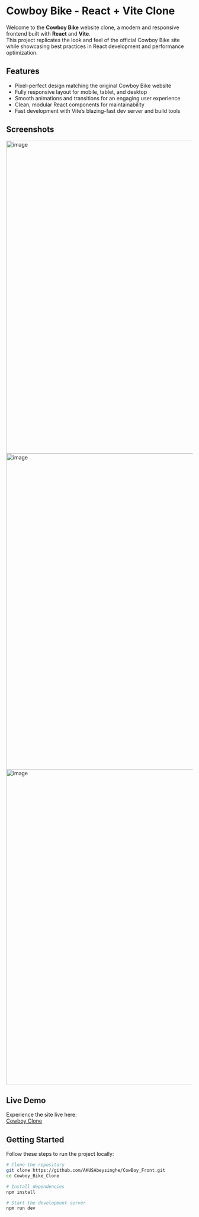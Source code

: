 # Cowboy Bike - React + Vite Clone

Welcome to the **Cowboy Bike** website clone, a modern and responsive frontend built with **React** and **Vite**.  
This project replicates the look and feel of the official Cowboy Bike site while showcasing best practices in React development and performance optimization.

## Features

- Pixel-perfect design matching the original Cowboy Bike website  
- Fully responsive layout for mobile, tablet, and desktop  
- Smooth animations and transitions for an engaging user experience  
- Clean, modular React components for maintainability  
- Fast development with Vite’s blazing-fast dev server and build tools  

## Screenshots

<!-- Add your screenshots below -->


<img width="1897" height="843" alt="image" src="https://github.com/user-attachments/assets/a7b8f9e6-c7d2-4702-9edc-f3ae5eb049b3" />


<img width="1898" height="851" alt="image" src="https://github.com/user-attachments/assets/47a9a88b-2e09-4bbd-afe6-aeb9daa6018e" />


<img width="1897" height="851" alt="image" src="https://github.com/user-attachments/assets/54cfce00-b306-4417-8125-e997a0674688" />







## Live Demo

Experience the site live here:  
[Cowboy Clone](https://akusabeysinghe.github.io/CowBoy_Front/)

## Getting Started

Follow these steps to run the project locally:

```bash
# Clone the repository
git clone https://github.com/AKUSAbeysinghe/CowBoy_Front.git
cd Cowboy_Bike_Clone

# Install dependencies
npm install

# Start the development server
npm run dev

